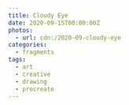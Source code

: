 ```yaml
---
title: Cloudy Eye
date: 2020-09-15T00:00:00Z
photos:
  - url: cdn:/2020-09-cloudy-eye
categories:
  - fragments
tags:
  - art
  - creative
  - drawing
  - procreate
---
```

